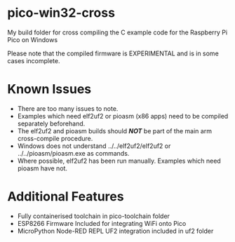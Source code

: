 # pico-win32-cross
My build folder for cross compiling the C example code for the Raspberry Pi Pico on Windows

Please note that the compiled firmware is EXPERIMENTAL and is in some cases incomplete.

# Known Issues
 * There are too many issues to note.
 * Examples which need elf2uf2 or pioasm (x86 apps) need to be compiled separately beforehand.
 * The elf2uf2 and pioasm builds should ***NOT*** be part of the main arm cross-compile procedure.
 * Windows does not understand ../../elf2uf2/elf2uf2 or ../../pioasm/pioasm.exe as commands.
 * Where possible, elf2uf2 has been run manually. Examples which need pioasm have not.

# Additional Features
 * Fully containerised toolchain in pico-toolchain folder
 * ESP8266 Firmware Included for integrating WiFi onto Pico
 * MicroPython Node-RED REPL UF2 integration included in uf2 folder
